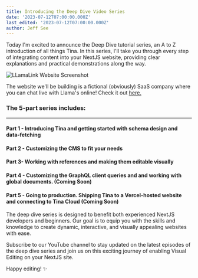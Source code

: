 ```yaml
---
title: Introducing the Deep Dive Video Series
date: '2023-07-12T07:00:00.000Z'
last_edited: '2023-07-12T07:00:00.000Z'
author: Jeff See
---
```


Today I'm excited to announce the Deep Dive tutorial series, an A to Z introduction of all things Tina. In this series, I'll take you through every step of integrating content into your NextJS website, providing clear explanations and practical demonstrations along the way.

![LLamaLink Website Screenshot](http://res.cloudinary.com/forestry-demo/image/upload/v1689181932/llama-link_gzdv9e.png "Introducing the Llama Link Deep Dive series")

The website we'll be building is a fictional (obviously) SaaS company where you can chat live with Llama's online! Check it out [here.](https://llama-link.vercel.app/)

### The 5-part series includes:

***

#### Part 1 - Introducing Tina and getting started with schema design and data-fetching

<Youtube embedSrc="https://www.youtube.com/embed/PcgnJDILv4w" />

#### Part 2 - Customizing the CMS to fit your needs

<Youtube embedSrc="https://www.youtube.com/embed/amSRwAbgMR0" />

#### Part 3- Working with references and making them editable visually

<Youtube embedSrc="https://www.youtube.com/embed/x0ACBQeNcts" />

#### Part 4 - Customizing the GraphQL client queries and and working with global documents. (Coming Soon)

#### Part 5 - Going to production. Shipping Tina to a Vercel-hosted website and connecting to Tina Cloud (Coming Soon)

The deep dive series is designed to benefit both experienced NextJS developers and beginners. Our goal is to equip you with the skills and knowledge to create dynamic, interactive, and visually appealing websites with ease.

Subscribe to our YouTube channel to stay updated on the latest episodes of the deep dive series and join us on this exciting journey of enabling Visual Editing on your NextJS site.

Happy editing! ✨
